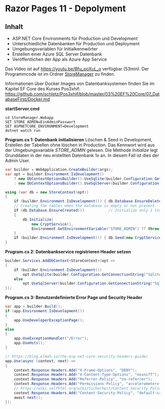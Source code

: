 # Razor Pages 11 - Depolyment

## Inhalt

- ASP.NET Core Environments für Production und Development
- Unterschiedliche Datenbanken für Production und Deployment
- Umgebungsvariablen für Initialkennwörter
- Erstellen einer Azure SQL Server Datenbank
- Veröffentlichen der App als Azure App Service

Das Video ist auf https://youtu.be/Bfu_poXuL_o verfügbar (53min). Der Programmcode ist im
Ordner [StoreManager](StoreManager) zu finden.

Informationen über Docker Images von Datenbanksystemen finden Sie im Kapitel EF Core des Kurses
Pos3xhif: https://github.com/schletz/Pos3xhif/blob/master/03%20EF%20Core/07_DatabaseFirst/Docker.md

**startServer.cmd**

```
cd StoreManager.Webapp
SET STORE_ADMIN=EinAdminPasswort
SET ASPNETCORE_ENVIRONMENT=Development
dotnet watch run
```

**Program.cs 1: Datenbank initialisieren**
Löschen & Seed in Development, Erstellen der Tabellen ohne löschen in Production. Das Kennwort
wird aus der Umgebungsvariable *STORE_ADMIN* gelesen. Die Methode *Initialize* legt Grunddaten
in der neu erstellten Datenbank 1x an. In diesem Fall ist dies der Admin User.

```c#
var builder = WebApplication.CreateBuilder(args);
var opt = builder.Environment.IsDevelopment()
    ? new DbContextOptionsBuilder().UseSqlite(builder.Configuration.GetConnectionString("Sqlite")).EnableSensitiveDataLogging().Options
    : new DbContextOptionsBuilder().UseSqlServer(builder.Configuration.GetConnectionString("SqlServer")).Options;

using (var db = new StoreContext(opt))
{
    if (builder.Environment.IsDevelopment()) { db.Database.EnsureDeleted(); }
    // Creating the tables when the database is empty or not present. 
    if (db.Database.EnsureCreated())           // Initialize only 1 time.
    {
        db.Initialize(
            new CryptService(),
            Environment.GetEnvironmentVariable("STORE_ADMIN") ?? throw new ArgumentNullException("Die Variable STORE_ADMIN ist nicht gesetzt."));
    }
    if (builder.Environment.IsDevelopment()) { db.Seed(new CryptService()); }
}
```

**Program.cs 2: Datenbankservice registrieren Header setzen**

```c#
builder.Services.AddDbContext<StoreContext>(opt =>
{
    if (builder.Environment.IsDevelopment())
        opt.UseSqlite(builder.Configuration.GetConnectionString("Sqlite")).EnableSensitiveDataLogging();
    else
        opt.UseSqlServer(builder.Configuration.GetConnectionString("SqlServer"));
});
```

**Program.cs 3: Benutzerdefinierte Error Page und Security Header**

```c#
var app = builder.Build();
if (app.Environment.IsDevelopment())
{
    app.UseDeveloperExceptionPage();
}
else
{
    app.UseExceptionHandler("/Error");
    app.UseHsts();
}

// https://blog.elmah.io/the-asp-net-core-security-headers-guide/
app.Use(async (context, next) =>
{
    context.Response.Headers.Add("X-Frame-Options", "DENY");
    context.Response.Headers.Add("X-Content-Type-Options", "nosniff");
    context.Response.Headers.Add("Referrer-Policy", "no-referrer");
    context.Response.Headers.Add("Permissions-Policy", "accelerometer=(), camera=(), geolocation=(), gyroscope=(), magnetometer=(), microphone=(), payment=(), usb=()");
    // https://wiki.selfhtml.org/wiki/Sicherheit/Content_Security_Policy
    context.Response.Headers.Add("Content-Security-Policy", "default-src 'self'; script-src 'self' 'unsafe-inline'; style-src 'self' 'unsafe-inline'; img-src 'self' data:");
    await next();
});
```
